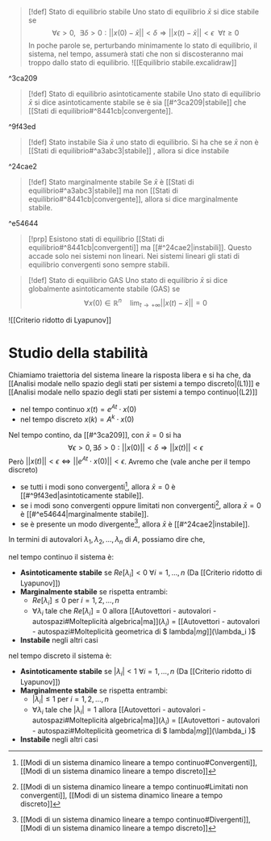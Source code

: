 >[!def] Stato di equilibrio stabile
>Uno stato di equilibrio $\bar x$ si dice stabile se
>$$\forall \epsilon>0,\ \ \exists\delta>0:||x(0)-\bar x||<\delta\Rightarrow||x(t)-\bar x||<\epsilon\ \ \forall t\ge 0$$
>In poche parole se, perturbando minimamente lo stato di equilibrio, il sistema, nel tempo, assumerà stati che non si discosteranno mai troppo dallo stato di equilibrio.
>![[Equilibrio stabile.excalidraw]]

^3ca209

>[!def] Stato di equilibrio asintoticamente stabile
>Uno stato di equilibrio $\bar x$ si dice asintoticamente stabile se è sia [[#^3ca209|stabile]] che [[Stati di equilibrio#^8441cb|convergente]].

^9f43ed

>[!def] Stato instabile
>Sia $\bar x$ uno stato di equilibrio. 
>Si ha che se $\bar x$ non è [[Stati di equilibrio#^a3abc3|stabile]] , allora si dice instabile

^24cae2

>[!def] Stato marginalmente stabile
>Se $\bar x$ è [[Stati di equilibrio#^a3abc3|stabile]] ma non [[Stati di equilibrio#^8441cb|convergente]], allora si dice marginalmente stabile.

^e54644

>[!prp]
>Esistono stati di equilibrio [[Stati di equilibrio#^8441cb|convergenti]] ma [[#^24cae2|instabili]]. Questo accade solo nei sistemi non lineari. 
>Nei sistemi lineari gli stati di equilibrio convergenti sono sempre stabili.

>[!def] Stato di equilibrio GAS
>Uno stato di equilibrio $\bar x$ si dice globalmente asintoticamente stabile (GAS) se
>$$\forall x(0)\in \mathbb{R}^{n}\quad \lim_{t\to +\infty}||x(t)-\bar x||=0$$
>

![[Criterio ridotto di Lyapunov]]

# Studio della stabilità
Chiamiamo traiettoria del sistema lineare la risposta libera e si ha che, da [[Analisi modale nello spazio degli stati per sistemi a tempo discreto|(L1)]] e [[Analisi modale nello spazio degli stati per sistemi a tempo continuo|(L2)]]
- nel tempo continuo $x(t)=e^{At}\cdot x(0)$
- nel tempo discreto $x(k)=A^{k}\cdot x(0)$

Nel tempo contino, da [[#^3ca209]], con $\bar x=0$ si ha
$$\forall \epsilon >0,\exists \delta >0:||x(0)||<\delta\Rightarrow||x(t)||<\epsilon$$
Però $||x(t)||<\epsilon\iff ||e^{At}\cdot x(0)||<\epsilon$.
Avremo che (vale anche per il tempo discreto)
- se tutti i modi sono convergenti[^1], allora $\bar x=0$ è [[#^9f43ed|asintoticamente stabile]].
- se i modi sono convergenti oppure limitati non convergenti[^2], allora $\bar x=0$ è [[#^e54644|marginalmente stabile]].
- se è presente un modo divergente[^3], allora $\bar x$ è [[#^24cae2|instabile]].

In termini di autovalori $\lambda_{1},\lambda_{2},\ldots,\lambda_{n}$ di $A$, possiamo dire che,

nel tempo continuo il sistema è:
- **Asintoticamente stabile** se $Re[\lambda_{i}]<0\ \forall i=1,\ldots,n$ (Da [[Criterio ridotto di Lyapunov]])
- **Marginalmente stabile** se rispetta entrambi:
	- $Re[\lambda_{i}]\le 0$ per $i=1,2,\ldots,n$
	- $\forall \lambda_{i}$ tale che $Re[\lambda_{i}]=0$ allora [[Autovettori - autovalori - autospazi#Molteplicità algebrica|ma]]$(\lambda_{i})$ = [[Autovettori - autovalori - autospazi#Molteplicità geometrica di $ lambda$|mg]]$(\lambda_i )$
- **Instabile** negli altri casi

nel tempo discreto il sistema è:
- **Asintoticamente stabile** se $|\lambda_{i}|<1\ \forall i=1,\ldots,n$ (Da [[Criterio ridotto di Lyapunov]])
- **Marginalmente stabile** se rispetta entrambi:
	- $|\lambda_{i}|\le 1$ per $i=1,2,\ldots,n$
	- $\forall \lambda_{i}$ tale che $|\lambda_{i}|=1$ allora [[Autovettori - autovalori - autospazi#Molteplicità algebrica|ma]]$(\lambda_{i})$ = [[Autovettori - autovalori - autospazi#Molteplicità geometrica di $ lambda$|mg]]$(\lambda_i )$
- **Instabile** negli altri casi


[^1]:[[Modi di un sistema dinamico lineare a tempo continuo#Convergenti]], [[Modi di un sistema dinamico lineare a tempo discreto]]
[^2]:[[Modi di un sistema dinamico lineare a tempo continuo#Limitati non convergenti]], [[Modi di un sistema dinamico lineare a tempo discreto]]
[^3]:[[Modi di un sistema dinamico lineare a tempo continuo#Divergenti]], [[Modi di un sistema dinamico lineare a tempo discreto]]
